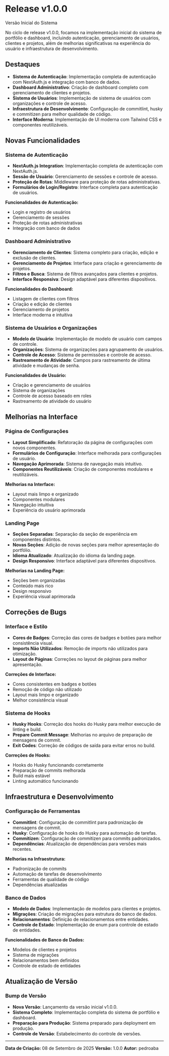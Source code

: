 # Release v1.0.0

Versão Inicial do Sistema

No ciclo de release v1.0.0, focamos na implementação inicial do sistema de portfólio e dashboard, incluindo autenticação, gerenciamento de usuários, clientes e projetos, além de melhorias significativas na experiência do usuário e infraestrutura de desenvolvimento.

## Destaques

* **Sistema de Autenticação**: Implementação completa de autenticação com NextAuth.js e integração com banco de dados.
* **Dashboard Administrativo**: Criação de dashboard completo com gerenciamento de clientes e projetos.
* **Sistema de Usuários**: Implementação de sistema de usuários com organizações e controle de acesso.
* **Infraestrutura de Desenvolvimento**: Configuração de commitlint, husky e commitizen para melhor qualidade de código.
* **Interface Moderna**: Implementação de UI moderna com Tailwind CSS e componentes reutilizáveis.

## Novas Funcionalidades

### Sistema de Autenticação
* **NextAuth.js Integration**: Implementação completa de autenticação com NextAuth.js.
* **Sessão de Usuário**: Gerenciamento de sessões e controle de acesso.
* **Proteção de Rotas**: Middleware para proteção de rotas administrativas.
* **Formulários de Login/Registro**: Interface completa para autenticação de usuários.

**Funcionalidades de Autenticação:**
- Login e registro de usuários
- Gerenciamento de sessões
- Proteção de rotas administrativas
- Integração com banco de dados

### Dashboard Administrativo
* **Gerenciamento de Clientes**: Sistema completo para criação, edição e exclusão de clientes.
* **Gerenciamento de Projetos**: Interface para criação e gerenciamento de projetos.
* **Filtros e Busca**: Sistema de filtros avançados para clientes e projetos.
* **Interface Responsiva**: Design adaptável para diferentes dispositivos.

**Funcionalidades do Dashboard:**
- Listagem de clientes com filtros
- Criação e edição de clientes
- Gerenciamento de projetos
- Interface moderna e intuitiva

### Sistema de Usuários e Organizações
* **Modelo de Usuário**: Implementação de modelo de usuário com campos de controle.
* **Organizações**: Sistema de organizações para agrupamento de usuários.
* **Controle de Acesso**: Sistema de permissões e controle de acesso.
* **Rastreamento de Atividade**: Campos para rastreamento de última atividade e mudanças de senha.

**Funcionalidades de Usuário:**
- Criação e gerenciamento de usuários
- Sistema de organizações
- Controle de acesso baseado em roles
- Rastreamento de atividade do usuário

## Melhorias na Interface

### Página de Configurações
* **Layout Simplificado**: Refatoração da página de configurações com novos componentes.
* **Formulários de Configuração**: Interface melhorada para configurações de usuário.
* **Navegação Aprimorada**: Sistema de navegação mais intuitivo.
* **Componentes Reutilizáveis**: Criação de componentes modulares e reutilizáveis.

**Melhorias na Interface:**
- Layout mais limpo e organizado
- Componentes modulares
- Navegação intuitiva
- Experiência do usuário aprimorada

### Landing Page
* **Seções Separadas**: Separação da seção de experiência em componentes distintos.
* **Novas Seções**: Adição de novas seções para melhor apresentação do portfólio.
* **Idioma Atualizado**: Atualização do idioma da landing page.
* **Design Responsivo**: Interface adaptável para diferentes dispositivos.

**Melhorias na Landing Page:**
- Seções bem organizadas
- Conteúdo mais rico
- Design responsivo
- Experiência visual aprimorada

## Correções de Bugs

### Interface e Estilo
* **Cores de Badges**: Correção das cores de badges e botões para melhor consistência visual.
* **Imports Não Utilizados**: Remoção de imports não utilizados para otimização.
* **Layout de Páginas**: Correções no layout de páginas para melhor apresentação.

**Correções de Interface:**
- Cores consistentes em badges e botões
- Remoção de código não utilizado
- Layout mais limpo e organizado
- Melhor consistência visual

### Sistema de Hooks
* **Husky Hooks**: Correção dos hooks do Husky para melhor execução de linting e build.
* **Prepare Commit Message**: Melhorias no arquivo de preparação de mensagens de commit.
* **Exit Codes**: Correção de códigos de saída para evitar erros no build.

**Correções de Hooks:**
- Hooks do Husky funcionando corretamente
- Preparação de commits melhorada
- Build mais estável
- Linting automático funcionando

## Infraestrutura e Desenvolvimento

### Configuração de Ferramentas
* **Commitlint**: Configuração de commitlint para padronização de mensagens de commit.
* **Husky**: Configuração de hooks do Husky para automação de tarefas.
* **Commitizen**: Configuração de commitizen para commits padronizados.
* **Dependências**: Atualização de dependências para versões mais recentes.

**Melhorias na Infraestrutura:**
- Padronização de commits
- Automação de tarefas de desenvolvimento
- Ferramentas de qualidade de código
- Dependências atualizadas

### Banco de Dados
* **Modelo de Dados**: Implementação de modelos para clientes e projetos.
* **Migrações**: Criação de migrações para estrutura do banco de dados.
* **Relacionamentos**: Definição de relacionamentos entre entidades.
* **Controle de Estado**: Implementação de enum para controle de estado de entidades.

**Funcionalidades de Banco de Dados:**
- Modelos de clientes e projetos
- Sistema de migrações
- Relacionamentos bem definidos
- Controle de estado de entidades

## Atualização de Versão

### Bump de Versão
* **Nova Versão**: Lançamento da versão inicial v1.0.0.
* **Sistema Completo**: Implementação completa do sistema de portfólio e dashboard.
* **Preparação para Produção**: Sistema preparado para deployment em produção.
* **Controle de Versão**: Estabelecimento do controle de versões.
---

**Data de Criação:** 08 de Setembro de 2025
**Versão:** 1.0.0
**Autor:** pedroaba
